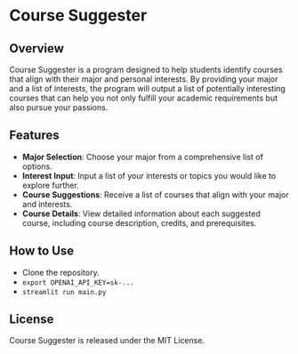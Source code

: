 # Course Suggester

## Overview

Course Suggester is a program designed to help students identify courses that align with their major and personal interests. By providing your major and a list of interests, the program will output a list of potentially interesting courses that can help you not only fulfill your academic requirements but also pursue your passions.

## Features

- **Major Selection**: Choose your major from a comprehensive list of options.
- **Interest Input**: Input a list of your interests or topics you would like to explore further.
- **Course Suggestions**: Receive a list of courses that align with your major and interests.
- **Course Details**: View detailed information about each suggested course, including course description, credits, and prerequisites.

## How to Use

- Clone the repository.
- `export OPENAI_API_KEY=sk-...`
- `streamlit run main.py`

## License

Course Suggester is released under the MIT License.